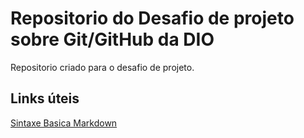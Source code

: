 # Repositorio do Desafio de projeto sobre Git/GitHub da DIO
Repositorio criado para o desafio de projeto.

## Links úteis
[Sintaxe Basica Markdown](https://www.markdownguide.org/basic-syntax/)
